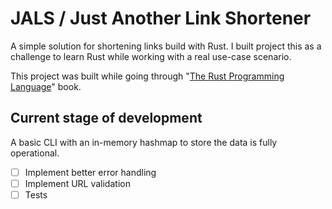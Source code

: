 # JALS / Just Another Link Shortener

A simple solution for shortening links build with Rust. I built project this as a challenge to learn Rust while working with a real use-case scenario.

This project was built while going through "[The Rust Programming Language](https://doc.rust-lang.org/book/title-page.html)" book.
 
## Current stage of development

A basic CLI with an in-memory hashmap to store the data is fully operational.

- [ ] Implement better error handling
- [ ] Implement URL validation
- [ ] Tests